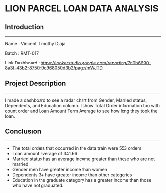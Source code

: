 # **LION PARCEL LOAN DATA ANALYSIS**
## **Introduction**
---
Name           : Vincent Timothy Djaja

Batch          : RMT-017

Link Dashboard : https://lookerstudio.google.com/reporting/7d0b6690-8a3f-43b2-8750-9c968050d3b2/page/mWJTD

## **Project Description**
---
I made a dashboard to see a radar chart from Gender, Married status, Dependents, and Education column. I show Total Order information too with count order and Loan Amount Term Average to see how long they took the loan. 


## **Conclusion**
---
* The total orders that occurred in the data train were 553 orders
* Loan amount average of 341.66
* Married status has an average income greater than those who are not married
* Gender men have greater income than women
* Dependents 3+ have greater income than other categories
* Education in the graduate category has a greater income than those who have not graduated.

